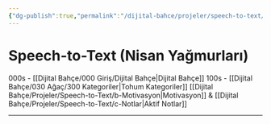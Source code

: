 ```yaml
---
{"dg-publish":true,"permalink":"/dijital-bahce/projeler/speech-to-text/a-index/","title":"Speech to text Index","tags":["tohum","projeler","april-rain","nisan-yağmurları"],"noteIcon":"","created":"2025-03-19T22:14:19.672+03:00","updated":"2025-03-22T13:50:11.677+03:00"}
---
```



# Speech-to-Text (Nisan Yağmurları)

000s - [[Dijital Bahçe/000 Giriş/Dijital Bahçe\|Dijital Bahçe]]
100s - [[Dijital Bahçe/030 Ağaç/300 Kategoriler\|Tohum Kategoriler]]
[[Dijital Bahçe/Projeler/Speech-to-Text/b-Motivasyon\|Motivasyon]] & [[Dijital Bahçe/Projeler/Speech-to-Text/c-Notlar\|Aktif Notlar]]





---



